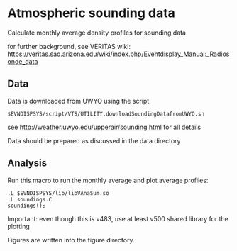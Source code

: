 # Atmospheric sounding data

Calculate monthly average density profiles for sounding data

for further background, see VERITAS wiki: 
https://veritas.sao.arizona.edu/wiki/index.php/Eventdisplay_Manual:_Radiosonde_data

## Data

Data is downloaded from UWYO using the script 
```
$EVNDISPSYS/script/VTS/UTILITY.downloadSoundingDatafromUWYO.sh
```
see http://weather.uwyo.edu/upperair/sounding.html for all details

Data should be prepared as discussed in the data directory

## Analysis

Run this macro to run the monthly average and plot average profiles:

```
.L $EVNDISPSYS/lib/libVAnaSum.so
.L soundings.C
soundings();
```
Important: even though this is v483, use at least v500 shared library for the plotting

Figures are written into the figure directory.
